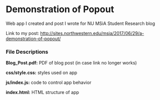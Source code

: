 # Demonstration of Popout
Web app I created and post I wrote for NU MSiA Student Research blog

Link to my post: http://sites.northwestern.edu/msia/2017/06/29/a-demonstration-of-popout/

### File Descriptions

**Blog_Post.pdf:** PDF of blog post (in case link no longer works)

**css/style.css:** styles used on app

**js/index.js:** code to control app behavior

**index.html:** HTML structure of app


